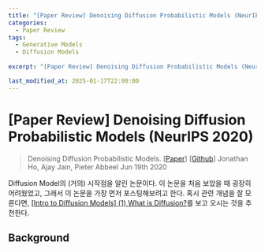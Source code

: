 ```yaml
---
title: "[Paper Review] Denoising Diffusion Probabilistic Models (NeurIPS 2020)"
categories:
  - Paper Review
tags:
  - Generative Models
  - Diffusion Models
  
excerpt: "[Paper Review] Denoising Diffusion Probabilistic Models (NeurIPS 2020)"

last_modified_at: 2025-01-17T22:00:00
---
```


# [Paper Review] Denoising Diffusion Probabilistic Models (NeurIPS 2020)

> Denoising Diffusion Probabilistic Models. [[Paper](https://arxiv.org/abs/2006.11239)] [[Github](https://github.com/hojonathanho/diffusion)]
> Jonathan Ho, Ajay Jain, Pieter Abbeel
> Jun 19th 2020

Diffusion Model의 (거의) 시작점을 알린 논문이다. 이 논문을 처음 보았을 때 굉장히 어려웠었고, 그래서 이 논문을 가장 먼저 포스팅해보려고 한다. 혹시 관련 개념을 잘 모른다면, [[Intro to Diffusion Models] (1) What is Diffusion?](/study/intro-to-diffusion/)를 보고 오시는 것을 추천한다.

## Background
